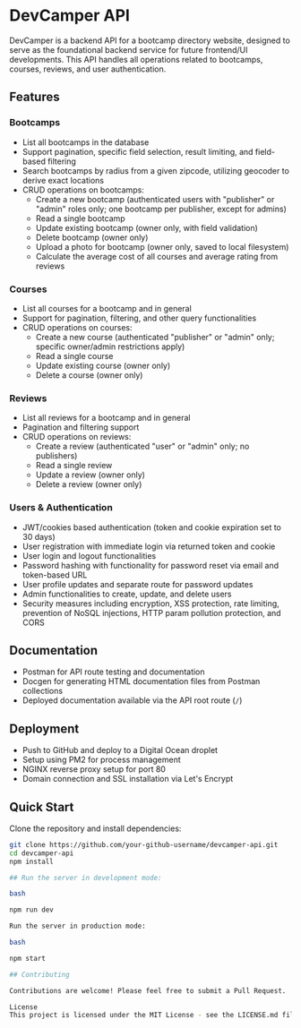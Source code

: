 # DevCamper API

DevCamper is a backend API for a bootcamp directory website, designed to serve as the foundational backend service for future frontend/UI developments. This API handles all operations related to bootcamps, courses, reviews, and user authentication.

## Features

### Bootcamps
- List all bootcamps in the database
- Support pagination, specific field selection, result limiting, and field-based filtering
- Search bootcamps by radius from a given zipcode, utilizing geocoder to derive exact locations
- CRUD operations on bootcamps:
  - Create a new bootcamp (authenticated users with "publisher" or "admin" roles only; one bootcamp per publisher, except for admins)
  - Read a single bootcamp
  - Update existing bootcamp (owner only, with field validation)
  - Delete bootcamp (owner only)
  - Upload a photo for bootcamp (owner only, saved to local filesystem)
  - Calculate the average cost of all courses and average rating from reviews

### Courses
- List all courses for a bootcamp and in general
- Support for pagination, filtering, and other query functionalities
- CRUD operations on courses:
  - Create a new course (authenticated "publisher" or "admin" only; specific owner/admin restrictions apply)
  - Read a single course
  - Update existing course (owner only)
  - Delete a course (owner only)

### Reviews
- List all reviews for a bootcamp and in general
- Pagination and filtering support
- CRUD operations on reviews:
  - Create a review (authenticated "user" or "admin" only; no publishers)
  - Read a single review
  - Update a review (owner only)
  - Delete a review (owner only)

### Users & Authentication
- JWT/cookies based authentication (token and cookie expiration set to 30 days)
- User registration with immediate login via returned token and cookie
- User login and logout functionalities
- Password hashing with functionality for password reset via email and token-based URL
- User profile updates and separate route for password updates
- Admin functionalities to create, update, and delete users
- Security measures including encryption, XSS protection, rate limiting, prevention of NoSQL injections, HTTP param pollution protection, and CORS

## Documentation
- Postman for API route testing and documentation
- Docgen for generating HTML documentation files from Postman collections
- Deployed documentation available via the API root route (`/`)

## Deployment
- Push to GitHub and deploy to a Digital Ocean droplet
- Setup using PM2 for process management
- NGINX reverse proxy setup for port 80
- Domain connection and SSL installation via Let's Encrypt

## Quick Start

Clone the repository and install dependencies:
```bash
git clone https://github.com/your-github-username/devcamper-api.git
cd devcamper-api
npm install

## Run the server in development mode:

bash 

npm run dev

Run the server in production mode:

bash

npm start

## Contributing

Contributions are welcome! Please feel free to submit a Pull Request.

License
This project is licensed under the MIT License - see the LICENSE.md file for details.
